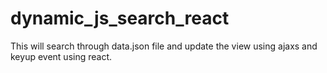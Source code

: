 # dynamic_js_search_react
This will search through data.json file and update the view using ajaxs and keyup event using react.
